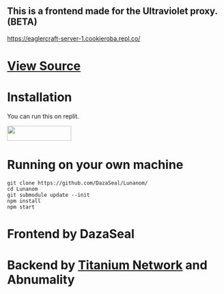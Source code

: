 <h2>This is a frontend made for the Ultraviolet proxy. (BETA)</h2>

https://eaglercraft-server-1.cookieroba.repl.co/



# <a href='https://github.com/titaniumnetwork-dev/ultraviolet-node'>View Source</a>
# Installation
You can run this on replit.
<p>
<a href="https://replit.com/github/DazaSeal/Lunanom/"><img src="https://raw.githubusercontent.com/BinBashBanana/deploy-buttons/master/buttons/remade/replit.svg" width="150" height="35"></a>
</p>

# Running on your own machine

```
git clone https://github.com/DazaSeal/Lunanom/
cd Lunanom
git submodule update --init
npm install
npm start
```
# Frontend by DazaSeal
		      
# Backend by <a href="https://github.com/titaniumnetwork-dev">Titanium Network</a> and Abnumality
